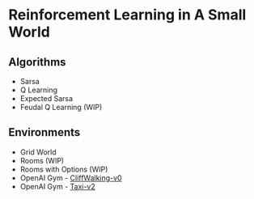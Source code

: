 # Reinforcement Learning in A Small World

## Algorithms
* Sarsa
* Q Learning
* Expected Sarsa
* Feudal Q Learning (WIP)

## Environments
* Grid World
* Rooms (WIP)
* Rooms with Options (WIP)
* OpenAI Gym - [CliffWalking-v0](https://gym.openai.com/envs/CliffWalking-v0/)
* OpenAI Gym - [Taxi-v2](https://gym.openai.com/envs/Taxi-v2/) 


